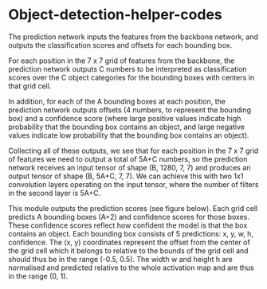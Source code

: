 # Object-detection-helper-codes

The prediction network inputs the features from the backbone network, and outputs the classification scores and offsets for each bounding box.

For each position in the  7 x 7  grid of features from the backbone, the prediction network outputs C numbers to be interpreted as classification scores over the C object categories for the bounding boxes with centers in that grid cell.

In addition, for each of the A bounding boxes at each position, the prediction network outputs offsets (4 numbers, to represent the bounding box) and a confidence score (where large positive values indicate high probability that the bounding box contains an object, and large negative values indicate low probability that the bounding box contains an object).

Collecting all of these outputs, we see that for each position in the  7 x 7  grid of features we need to output a total of 5A+C numbers, so the prediction network receives an input tensor of shape (B, 1280, 7, 7) and produces an output tensor of shape (B, 5A+C, 7, 7). We can achieve this with two 1x1 convolution layers operating on the input tensor, where the number of filters in the second layer is 5A+C.

This module outputs the prediction scores (see figure below). Each grid cell predicts  A  bounding boxes (A=2) and confidence scores for those boxes. These confidence scores reflect how confident the model is that the box contains an object. Each bounding box consists of 5 predictions: x, y, w, h, confidence. The (x, y) coordinates represent the offset from the center of the grid cell which it belongs to relative to the bounds of the grid cell and should thus be in the range (-0.5, 0.5). The width w and height h are normalised and predicted relative to the whole activation map and are thus in the range (0, 1).
